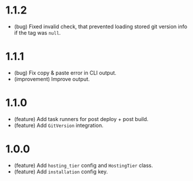 1.1.2
=====

*   (bug) Fixed invalid check, that prevented loading stored git version info if the tag was `null`.


1.1.1
=====

*   (bug) Fix copy & paste error in CLI output.
*   (improvement) Improve output.


1.1.0
=====

*   (feature) Add task runners for post deploy + post build.
*   (feature) Add `GitVersion` integration.


1.0.0
=====

*   (feature) Add `hosting_tier` config and `HostingTier` class.
*   (feature) Add `installation` config key.
